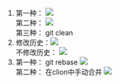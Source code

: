 1. 第一种： ![](/git_2024/2024-finalproject/ZZZrenshan/1.png)  
第二种： ![](/git_2024/2024-finalproject/ZZZrenshan/2.png)  
第三种： git clean  
2. 修改历史：![](/git_2024/2024-finalproject/ZZZrenshan/1.png)  
不修改历史： ![](/git_2024/2024-finalproject/ZZZrenshan/2.png)  
3. 第一种： git rebase  ![](/git_2024/2024-finalproject/ZZZrenshan/3.png)  
第二种： 在clion中手动合并  ![](/git_2024/2024-finalproject/ZZZrenshan/4.png)  


